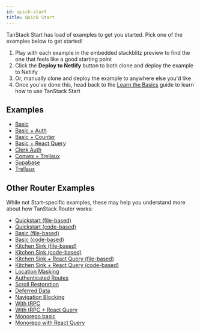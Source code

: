 ```yaml
---
id: quick-start
title: Quick Start
---
```


TanStack Start has load of examples to get you started. Pick one of the examples below to get started!

1. Play with each example in the embedded stackblitz preview to find the one that feels like a good starting point
2. Click the **Deploy to Netlify** button to both clone and deploy the example to Netlify
3. Or, manually clone and deploy the example to anywhere else you'd like
4. Once you've done this, head back to the [Learn the Basics](./learn-the-basics) guide to learn how to use TanStack Start

## Examples

- [Basic](../../examples/start-basic)
- [Basic + Auth](../../examples/start-basic-auth)
- [Basic + Counter](../../examples/start-basic-counter)
- [Basic + React Query](../../examples/start-basic-react-query)
- [Clerk Auth](../../examples/start-clerk-basic)
- [Convex + Trellaux](../../examples/start-convex-trellaux)
- [Supabase](../../examples/start-supabase-basic)
- [Trellaux](../../examples/start-trellaux)

## Other Router Examples

While not Start-specific examples, these may help you understand more about how TanStack Router works:

- [Quickstart (file-based)](../../examples/quickstart-file-based)
- [Quickstart (code-based)](../../examples/quickstart)
- [Basic (file-based)](../../examples/basic-file-based)
- [Basic (code-based)](../../examples/basic)
- [Kitchen Sink (file-based)](../../examples/kitchen-sink-file-based)
- [Kitchen Sink (code-based)](../../examples/kitchen-sink)
- [Kitchen Sink + React Query (file-based)](../../examples/kitchen-sink-react-query-file-based)
- [Kitchen Sink + React Query (code-based)](../../examples/kitchen-sink-react-query)
- [Location Masking](../../examples/location-masking)
- [Authenticated Routes](../../examples/authenticated-routes)
- [Scroll Restoration](../../examples/scroll-restoration)
- [Deferred Data](../../examples/deferred-data)
- [Navigation Blocking](../../examples/navigation-blocking)
- [With tRPC](../../examples/with-trpc)
- [With tRPC + React Query](../../examples/with-trpc-react-query)
- [Monorepo basic](../../examples/router-monorepo-simple)
- [Monorepo with React Query](../../examples/router-monorepo-react-query)

